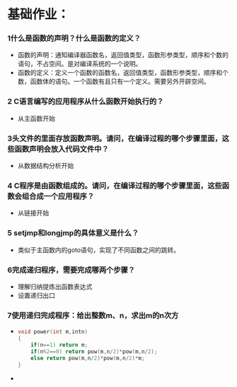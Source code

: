 # 基础作业：

### 1什么是函数的声明？什么是函数的定义？

- 函数的声明：通知编译器函数名，返回值类型，函数形参类型，顺序和个数的语句，不占空间。是对编译系统的一个说明。
- 函数的定义：定义一个函数的函数名，返回值类型，函数形参类型，顺序和个数，函数体的语句。一个函数有且只有一个定义。需要另外开辟空间。

### 2 C语言编写的应用程序从什么函数开始执行的？

- 从主函数开始

### 3头文件的里面存放函数声明。请问，在编译过程的哪个步骤里面，这些函数声明会放入代码文件中？

- 从数据结构分析开始

### 4 C程序是由函数组成的。请问，在编译过程的哪个步骤里面，这些函数会组合成一个应用程序？

- 从链接开始

### 5 setjmp和longjmp的具体意义是什么？

- 类似于主函数内的goto语句，实现了不同函数之间的跳转。

### 6完成递归程序，需要完成哪两个步骤？

- 理解归纳提炼出函数表达式
- 设置递归出口

### 7使用递归完成程序：给出整数m、n，求出m的n次方

- ```c++
  void power(int m,intn)
  {
      if(n==1) return m;
      if(n%2==0) return pow(m,n/2)*pow(m,n/2);
      else return pow(m,n/2)*pow(m,n/2)*m;
  }
  ```

- 